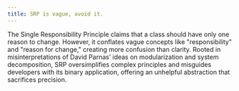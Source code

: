 ```yaml
---
title: SRP is vague, avoid it.
---
```


The Single Responsibility Principle claims that a class should have only one reason to change. However, it conflates vague concepts like "responsibility" and "reason for change," creating more confusion than clarity. Rooted in misinterpretations of David Parnas’ ideas on modularization and system decomposition, SRP oversimplifies complex principles and misguides developers with its binary application, offering an unhelpful abstraction that sacrifices precision.
